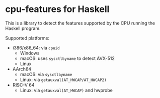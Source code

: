 # cpu-features for Haskell

This is a library to detect the features supported by the CPU running the Haskell program.

Supported platforms:

* i386/x86_64: via `cpuid`
    * Windows
    * macOS: uses `sysctlbyname` to detect AVX-512
    * Linux
* AArch64
    * macOS: via `sysctlbyname`
    * Linux: via `getauxval(AT_HWCAP/AT_HWCAP2)`
* RISC-V 64
    * Linux: via `getauxval(AT_HWCAP)` and hwprobe
